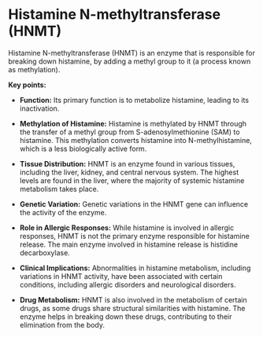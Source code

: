 # Histamine N-methyltransferase (HNMT)

Histamine N-methyltransferase (HNMT) is an enzyme that is responsible for breaking down histamine, by adding a methyl group to it (a process known as methylation).

**Key points:**

* **Function:** Its primary function is to metabolize histamine, leading to its inactivation.

* **Methylation of Histamine:** Histamine is methylated by HNMT through the transfer of a methyl group from S-adenosylmethionine (SAM) to histamine. This methylation converts histamine into N-methylhistamine, which is a less biologically active form.

* **Tissue Distribution:**  HNMT is an enzyme found in various tissues, including the liver, kidney, and central nervous system. The highest levels are found in the liver, where the majority of systemic histamine metabolism takes place.

* **Genetic Variation:** Genetic variations in the HNMT gene can influence the activity of the enzyme. 

* **Role in Allergic Responses:** While histamine is involved in allergic responses, HNMT is not the primary enzyme responsible for histamine release. The main enzyme involved in histamine release is histidine decarboxylase.

* **Clinical Implications:** Abnormalities in histamine metabolism, including variations in HNMT activity, have been associated with certain conditions, including allergic disorders and neurological disorders.

* **Drug Metabolism:** HNMT is also involved in the metabolism of certain drugs, as some drugs share structural similarities with histamine. The enzyme helps in breaking down these drugs, contributing to their elimination from the body.
